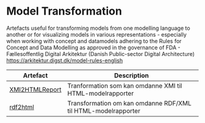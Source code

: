 # Model Transformation
Artefacts useful for transforming models from one modelling language to another or for visualizing models in various representations - especially when working with concept and datamodels adhering to the Rules for Concept and Data Modelling as approved in the governance of FDA - Fællesoffentlig Digital Arkitektur (Danish Public-sector Digital Architecture) https://arkitektur.digst.dk/model-rules-english


Artefact | Description
------------ | -------------
[XMI2HTMLReport](https://github.com/digst/modeltransformation/tree/master/XMI2HTMLReport)  | Tranformation som kan omdanne XMI til HTML-modelrapporter
[rdf2html](https://github.com/digst/modeltransformation/tree/master/rdf2html)  | Transformation om kan omdanne RDF/XML til HTML-modelrapporter
